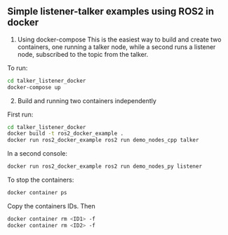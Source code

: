 ## Simple listener-talker examples using ROS2 in docker

1. Using docker-compose
This is the easiest way to build and create two containers, one running a talker node, while a second runs a listener node, subscribed to the topic from the talker.

To run:
```bash
cd talker_listener_docker
docker-compose up
```

2. Build and running two containers independently

First run:
```bash
cd talker_listener_docker
docker build -t ros2_docker_example .
docker run ros2_docker_example ros2 run demo_nodes_cpp talker
```

In a second console: 
```bash
docker run ros2_docker_example ros2 run demo_nodes_py listener
```

To stop the containers: 
```bash
docker container ps
```
Copy the containers IDs. Then
```bash
docker container rm <ID1> -f
docker container rm <ID2> -f
```
